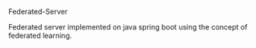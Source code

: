 Federated-Server

Federated server implemented on java spring boot using the concept of federated learning.
